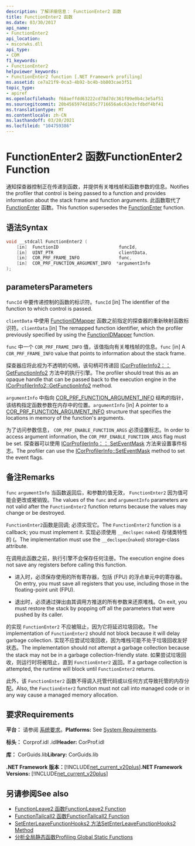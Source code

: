 ```yaml
---
description: 了解详细信息： FunctionEnter2 函数
title: FunctionEnter2 函数
ms.date: 03/30/2017
api_name:
- FunctionEnter2
api_location:
- mscorwks.dll
api_type:
- COM
f1_keywords:
- FunctionEnter2
helpviewer_keywords:
- FunctionEnter2 function [.NET Framework profiling]
ms.assetid: ce7a21f9-0ca3-4b92-bc4b-bb803cae3f51
topic_type:
- apiref
ms.openlocfilehash: f68aeffdd63222cd78d7dc361f09e0b4c3e5af51
ms.sourcegitcommit: 20b4565974d185c7716656a6c63e3cfdbdf4bf41
ms.translationtype: MT
ms.contentlocale: zh-CN
ms.lasthandoff: 03/20/2021
ms.locfileid: "104759386"
---
```

# <a name="functionenter2-function"></a><span data-ttu-id="dc5bb-103">FunctionEnter2 函数</span><span class="sxs-lookup"><span data-stu-id="dc5bb-103">FunctionEnter2 Function</span></span>

<span data-ttu-id="dc5bb-104">通知探查器控制正在传递到函数，并提供有关堆栈帧和函数参数的信息。</span><span class="sxs-lookup"><span data-stu-id="dc5bb-104">Notifies the profiler that control is being passed to a function and provides information about the stack frame and function arguments.</span></span> <span data-ttu-id="dc5bb-105">此函数取代了 [FunctionEnter](functionenter-function.md) 函数。</span><span class="sxs-lookup"><span data-stu-id="dc5bb-105">This function supersedes the [FunctionEnter](functionenter-function.md) function.</span></span>  
  
## <a name="syntax"></a><span data-ttu-id="dc5bb-106">语法</span><span class="sxs-lookup"><span data-stu-id="dc5bb-106">Syntax</span></span>  
  
```cpp  
void __stdcall FunctionEnter2 (  
    [in]  FunctionID                       funcId,
    [in]  UINT_PTR                         clientData,
    [in]  COR_PRF_FRAME_INFO               func,
    [in]  COR_PRF_FUNCTION_ARGUMENT_INFO  *argumentInfo  
);  
```  
  
## <a name="parameters"></a><span data-ttu-id="dc5bb-107">parameters</span><span class="sxs-lookup"><span data-stu-id="dc5bb-107">Parameters</span></span>

<span data-ttu-id="dc5bb-108">`funcId` 中要传递控制的函数的标识符。</span><span class="sxs-lookup"><span data-stu-id="dc5bb-108">`funcId` [in] The identifier of the function to which control is passed.</span></span>

<span data-ttu-id="dc5bb-109">`clientData` 中使用 [FunctionIDMapper](functionidmapper-function.md) 函数之前指定的探查器的重新映射函数标识符。</span><span class="sxs-lookup"><span data-stu-id="dc5bb-109">`clientData` [in] The remapped function identifier, which the profiler previously specified by using the [FunctionIDMapper](functionidmapper-function.md) function.</span></span>
  
<span data-ttu-id="dc5bb-110">`func` 中一个 `COR_PRF_FRAME_INFO` 值，该值指向有关堆栈帧的信息。</span><span class="sxs-lookup"><span data-stu-id="dc5bb-110">`func` [in] A `COR_PRF_FRAME_INFO` value that points to information about the stack frame.</span></span>
  
<span data-ttu-id="dc5bb-111">探查器应将此视为不透明的句柄，该句柄可传递回 [ICorProfilerInfo2：： GetFunctionInfo2](icorprofilerinfo2-getfunctioninfo2-method.md) 方法中的执行引擎。</span><span class="sxs-lookup"><span data-stu-id="dc5bb-111">The profiler should treat this as an opaque handle that can be passed back to the execution engine in the [ICorProfilerInfo2::GetFunctionInfo2](icorprofilerinfo2-getfunctioninfo2-method.md) method.</span></span>  
  
<span data-ttu-id="dc5bb-112">`argumentInfo` 中指向 [COR_PRF_FUNCTION_ARGUMENT_INFO](cor-prf-function-argument-info-structure.md) 结构的指针，该结构指定函数参数在内存中的位置。</span><span class="sxs-lookup"><span data-stu-id="dc5bb-112">`argumentInfo` [in] A pointer to a [COR_PRF_FUNCTION_ARGUMENT_INFO](cor-prf-function-argument-info-structure.md) structure that specifies the locations in memory of the function's arguments.</span></span>

<span data-ttu-id="dc5bb-113">为了访问参数信息， `COR_PRF_ENABLE_FUNCTION_ARGS` 必须设置标志。</span><span class="sxs-lookup"><span data-stu-id="dc5bb-113">In order to access argument information, the `COR_PRF_ENABLE_FUNCTION_ARGS` flag must be set.</span></span> <span data-ttu-id="dc5bb-114">探查器可以使用 [ICorProfilerInfo：： SetEventMask](icorprofilerinfo-seteventmask-method.md) 方法来设置事件标志。</span><span class="sxs-lookup"><span data-stu-id="dc5bb-114">The profiler can use the [ICorProfilerInfo::SetEventMask](icorprofilerinfo-seteventmask-method.md) method to set the event flags.</span></span>

## <a name="remarks"></a><span data-ttu-id="dc5bb-115">备注</span><span class="sxs-lookup"><span data-stu-id="dc5bb-115">Remarks</span></span>  

 <span data-ttu-id="dc5bb-116">`func` `argumentInfo` 当函数返回后，和参数的值无效， `FunctionEnter2` 因为值可能会更改或被销毁。</span><span class="sxs-lookup"><span data-stu-id="dc5bb-116">The values of the `func` and `argumentInfo` parameters are not valid after the `FunctionEnter2` function returns because the values may change or be destroyed.</span></span>  
  
 <span data-ttu-id="dc5bb-117">`FunctionEnter2`函数是回调; 必须实现它。</span><span class="sxs-lookup"><span data-stu-id="dc5bb-117">The `FunctionEnter2` function is a callback; you must implement it.</span></span> <span data-ttu-id="dc5bb-118">实现必须使用 `__declspec` `naked`) 存储类特性的 (。</span><span class="sxs-lookup"><span data-stu-id="dc5bb-118">The implementation must use the `__declspec`(`naked`) storage-class attribute.</span></span>  
  
 <span data-ttu-id="dc5bb-119">在调用此函数之前，执行引擎不会保存任何注册。</span><span class="sxs-lookup"><span data-stu-id="dc5bb-119">The execution engine does not save any registers before calling this function.</span></span>  
  
- <span data-ttu-id="dc5bb-120">进入时，必须保存使用的所有寄存器，包括 (FPU) 的浮点单元中的寄存器。</span><span class="sxs-lookup"><span data-stu-id="dc5bb-120">On entry, you must save all registers that you use, including those in the floating-point unit (FPU).</span></span>  
  
- <span data-ttu-id="dc5bb-121">退出时，必须通过弹出由其调用方推送的所有参数来还原堆栈。</span><span class="sxs-lookup"><span data-stu-id="dc5bb-121">On exit, you must restore the stack by popping off all the parameters that were pushed by its caller.</span></span>  
  
 <span data-ttu-id="dc5bb-122">的实现 `FunctionEnter2` 不应被阻止，因为它将延迟垃圾回收。</span><span class="sxs-lookup"><span data-stu-id="dc5bb-122">The implementation of `FunctionEnter2` should not block because it will delay garbage collection.</span></span> <span data-ttu-id="dc5bb-123">实现不应尝试垃圾回收，因为堆栈可能不处于垃圾回收友好状态。</span><span class="sxs-lookup"><span data-stu-id="dc5bb-123">The implementation should not attempt a garbage collection because the stack may not be in a garbage collection-friendly state.</span></span> <span data-ttu-id="dc5bb-124">如果尝试垃圾回收，则运行时将被阻止，直到 `FunctionEnter2` 返回。</span><span class="sxs-lookup"><span data-stu-id="dc5bb-124">If a garbage collection is attempted, the runtime will block until `FunctionEnter2` returns.</span></span>  
  
 <span data-ttu-id="dc5bb-125">此外，该 `FunctionEnter2` 函数不得调入托管代码或以任何方式导致托管的内存分配。</span><span class="sxs-lookup"><span data-stu-id="dc5bb-125">Also, the `FunctionEnter2` function must not call into managed code or in any way cause a managed memory allocation.</span></span>  
  
## <a name="requirements"></a><span data-ttu-id="dc5bb-126">要求</span><span class="sxs-lookup"><span data-stu-id="dc5bb-126">Requirements</span></span>  

 <span data-ttu-id="dc5bb-127">**平台：** 请参阅 [系统要求](../../get-started/system-requirements.md)。</span><span class="sxs-lookup"><span data-stu-id="dc5bb-127">**Platforms:** See [System Requirements](../../get-started/system-requirements.md).</span></span>  
  
 <span data-ttu-id="dc5bb-128">**标头：** Corprof.idl .idl</span><span class="sxs-lookup"><span data-stu-id="dc5bb-128">**Header:** CorProf.idl</span></span>  
  
 <span data-ttu-id="dc5bb-129">**库：** CorGuids.lib</span><span class="sxs-lookup"><span data-stu-id="dc5bb-129">**Library:** CorGuids.lib</span></span>  
  
 <span data-ttu-id="dc5bb-130">**.NET Framework 版本：**[!INCLUDE[net_current_v20plus](../../../../includes/net-current-v20plus-md.md)]</span><span class="sxs-lookup"><span data-stu-id="dc5bb-130">**.NET Framework Versions:** [!INCLUDE[net_current_v20plus](../../../../includes/net-current-v20plus-md.md)]</span></span>  
  
## <a name="see-also"></a><span data-ttu-id="dc5bb-131">另请参阅</span><span class="sxs-lookup"><span data-stu-id="dc5bb-131">See also</span></span>

- [<span data-ttu-id="dc5bb-132">FunctionLeave2 函数</span><span class="sxs-lookup"><span data-stu-id="dc5bb-132">FunctionLeave2 Function</span></span>](functionleave2-function.md)
- [<span data-ttu-id="dc5bb-133">FunctionTailcall2 函数</span><span class="sxs-lookup"><span data-stu-id="dc5bb-133">FunctionTailcall2 Function</span></span>](functiontailcall2-function.md)
- [<span data-ttu-id="dc5bb-134">SetEnterLeaveFunctionHooks2 方法</span><span class="sxs-lookup"><span data-stu-id="dc5bb-134">SetEnterLeaveFunctionHooks2 Method</span></span>](icorprofilerinfo2-setenterleavefunctionhooks2-method.md)
- [<span data-ttu-id="dc5bb-135">分析全局静态函数</span><span class="sxs-lookup"><span data-stu-id="dc5bb-135">Profiling Global Static Functions</span></span>](profiling-global-static-functions.md)
